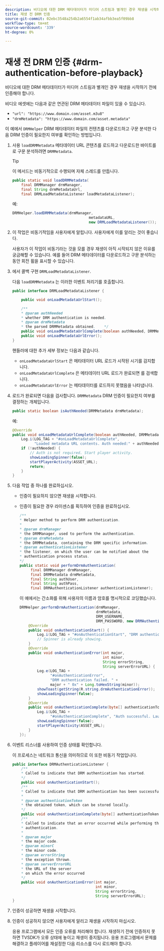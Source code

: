 ```yaml
---
description: 비디오에 대한 DRM 메타데이터가 미디어 스트림과 별개인 경우 재생을 시작하기 전에 인증해야 합니다.
title: 재생 전 DRM 인증
source-git-commit: 02ebc3548a254b2a6554f1ab34afbb3ea5f09bb8
workflow-type: tm+mt
source-wordcount: '339'
ht-degree: 0%

---
```


# 재생 전 DRM 인증 {#drm-authentication-before-playback}

비디오에 대한 DRM 메타데이터가 미디어 스트림과 별개인 경우 재생을 시작하기 전에 인증해야 합니다.

비디오 에셋에는 다음과 같은 연관된 DRM 메타데이터 파일이 있을 수 있습니다.

* `"url": "https://www.domain.com/asset.m3u8"`
* `"drmMetadata": "https://www.domain.com/asset.metadata"`

이 예에서 `DRMHelper` DRM 메타데이터 파일의 컨텐츠를 다운로드하고 구문 분석한 다음 DRM 인증이 필요한지 여부를 확인하는 방법입니다.

1. 사용 `loadDRMMetadata` 메타데이터 URL 콘텐츠를 로드하고 다운로드한 바이트를 로 구문 분석하려면 `DRMMetadata`.

   >[!TIP]
   >
   >이 메서드는 비동기적으로 수행되며 자체 스레드를 만듭니다.

   ```java
   public static void loadDRMMetadata( 
       final DRMManager drmManager, 
       final String drmMetadataUrl,  
       final DRMLoadMetadataListener loadMetadataListener); 
   ```

   예:

   ```java
   DRMHelper.loadDRMMetadata(drmManager,  
                                      metadataURL,  
                                      new DRMLoadMetadataListener());
   ```

1. 이 작업은 비동기적임을 사용자에게 알립니다. 사용자에게 이를 알리는 것이 좋습니다.

   사용자가 이 작업이 비동기라는 것을 모를 경우 재생이 아직 시작되지 않은 이유를 궁금해할 수 있습니다. 예를 들어 DRM 메타데이터를 다운로드하고 구문 분석하는 동안 회전 휠을 표시할 수 있습니다.

1. 에서 콜백 구현 `DRMLoadMetadataListener`.

   다음 `loadDRMMetadata` 는 이러한 이벤트 처리기를 호출합니다.

   ```java
   public interface DRMLoadMetadataListener { 
   
       public void onLoadMetadataUrlStart(); 
   
       /** 
       * @param authNeeded 
       * whether DRM authentication is needed. 
       * @param drmMetadata 
       * the parsed DRMMetadata obtained.    */ 
       public void onLoadMetadataUrlComplete(boolean authNeeded, DRMMetadata drmMetadata); 
       public void onLoadMetadataUrlError(); 
   } 
   ```

   핸들러에 대한 추가 세부 정보는 다음과 같습니다.

   * `onLoadMetadataUrlStart` 은 메타데이터 URL 로드가 시작된 시기를 감지합니다.
   * `onLoadMetadataUrlComplete` 은 메타데이터 URL 로드가 완료되면 를 검색합니다.
   * `onLoadMetadataUrlError` 는 메타데이터를 로드하지 못했음을 나타냅니다.

1. 로드가 완료되면 다음을 검사합니다. `DRMMetadata` DRM 인증이 필요한지 여부를 결정하는 개체입니다.

   ```java
   public static boolean isAuthNeeded(DRMMetadata drmMetadata);
   ```

   예:

   ```java
   @Override 
   public void onLoadMetadataUrlComplete(boolean authNeeded, DRMMetadata drmMetadata) {  
       Log.i(LOG_TAG + "#onLoadMetadataUrlComplete",  
             "Loaded metadata URL contents. Auth needed:" + authNeeded + "."); 
       if (!authNeeded) { 
           // Auth is not required. Start player activity.     
           showLoadingSpinner(false);     
           startPlayerActivity(ASSET_URL); 
           return; 
       } 
   } 
   ```

1. 다음 작업 중 하나를 완료하십시오.

   * 인증이 필요하지 않으면 재생을 시작합니다.
   * 인증이 필요한 경우 라이센스를 획득하여 인증을 완료하십시오.

     ```java
     /** 
     * Helper method to perform DRM authentication. 
     * 
     * @param drmManager 
     * the DRMManager, used to perform the authentication. 
     * @param drmMetadata 
     * the DRMMetadata, containing the DRM specific information. 
     * @param authenticationListener 
     * the listener, on which the user can be notified about the 
     * authentication process status. 
     */ 
     public static void performDrmAuthentication( 
          final DRMManager drmManager,  
          final DRMMetadata drmMetadata, 
          final String authUser,  
          final String authPass,  
          final DRMAuthenticationListener authenticationListener);
     ```

     이 예에서는 간소화를 위해 사용자의 이름과 암호를 명시적으로 코딩했습니다.

     ```java
     DRMHelper.performDrmAuthentication(drmManager,  
                                        drmMetadata,  
                                        DRM_USERNAME,  
                                        DRM_PASSWORD, new DRMAuthenticationListener() { 
         @Override 
         public void onAuthenticationStart() { 
             Log.i(LOG_TAG + "#onAuthenticationStart", "DRM authentication started."); 
             // Spinner is already showing. 
         } 
         @Override 
         public void onAuthenticationError(int major,  
                                           int minor,  
                                           String errorString,  
                                           String serverErrorURL) { 
             Log.e(LOG_TAG +  
                   "#onAuthenticationError",  
                   "DRM authentication failed. " +  
                   major + " 0x" + Long.toHexString(minor)); 
             showToast(getString(R.string.drmAuthenticationError));   
             showLoadingSpinner(false); 
         } 
         @Override 
         public void onAuthenticationComplete(byte[] authenticationToken) { 
             Log.i(LOG_TAG +  
                   "#onAuthenticationComplete", "Auth successful. Launching content."); 
             showLoadingSpinner(false); 
             startPlayerActivity(ASSET_URL); 
         } 
     }); 
     ```

1. 이벤트 리스너를 사용하여 인증 상태를 확인합니다.

   이 프로세스는 네트워크 통신을 의미하므로 이 또한 비동기 작업입니다.

   ```java
   public interface DRMAuthenticationListener { 
       /** 
       * Called to indicate that DRM authentication has started. 
       */ 
       public void onAuthenticationStart(); 
       /** 
       * Called to indicate that DRM authentication has been successful. 
       * 
       * @param authenticationToken 
       * the obtained token, which can be stored locally. 
       */ 
       public void onAuthenticationComplete(byte[] authenticationToken); 
       /** 
       * Called to indicate that an error occurred while performing the DRM 
       * authentication. 
       * 
       * @param major 
       * the major code. 
       * @param minorC 
       * the minor code. 
       * @param errorString 
       * the exception thrown. 
       * @param serverErrorURL 
       * the URL of the server  
       * on which the error occurred 
       */ 
       public void onAuthenticationError(int major,  
                                         int minor,  
                                         String errorString,  
                                         String serverErrorURL); 
   } 
   ```

1. 인증이 성공하면 재생을 시작합니다.
1. 인증이 성공하지 않으면 사용자에게 알리고 재생을 시작하지 마십시오.

   응용 프로그램에서 모든 인증 오류를 처리해야 합니다. 재생하기 전에 인증하지 못하면 TVSDK가 오류 상태에 놓이고 재생이 중지됩니다. 응용 프로그램에서 문제를 해결하고 플레이어를 재설정한 다음 리소스를 다시 로드해야 합니다.
